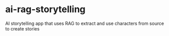 # ai-rag-storytelling
AI storytelling app that uses RAG to extract and use characters from source to create stories
